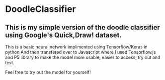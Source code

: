# DoodleClassifier
## This is my simple version of the doodle classifier using Google's Quick,Draw! dataset.

This is a basic neural network implimented using Tensorflow/Keras in python
And then transfered over to Javascript where I used Tensorflow.js and P5 library to make the model more usable, easier to access, try out and test.

Feel free to try out the model for yourself!
